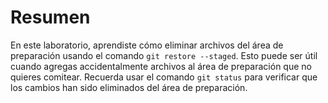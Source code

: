# Resumen

En este laboratorio, aprendiste cómo eliminar archivos del área de preparación usando el comando `git restore --staged`. Esto puede ser útil cuando agregas accidentalmente archivos al área de preparación que no quieres comitear. Recuerda usar el comando `git status` para verificar que los cambios han sido eliminados del área de preparación.
